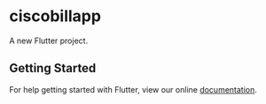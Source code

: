 # ciscobillapp

A new Flutter project.

## Getting Started

For help getting started with Flutter, view our online
[documentation](https://flutter.io/).
